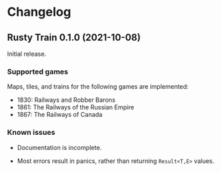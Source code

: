 # Changelog

## Rusty Train 0.1.0 (2021-10-08)

Initial release.

### Supported games

Maps, tiles, and trains for the following games are implemented:

- 1830: Railways and Robber Barons
- 1861: The Railways of the Russian Empire
- 1867: The Railways of Canada

### Known issues

- Documentation is incomplete.

- Most errors result in panics, rather than returning `Result<T,E>` values.

